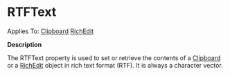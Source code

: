 




<h1 class="heading"><span class="name">RTFText</span></h1>

Applies To: [Clipboard](../a-z/clipboard.md) [RichEdit](../a-z/richedit.md)


**Description**


The RTFText property is used to set or retrieve the contents of a [Clipboard](../a-z/clipboard.md) or a [RichEdit](../a-z/richedit.md) object in rich text format (RTF). It is always a character vector.



